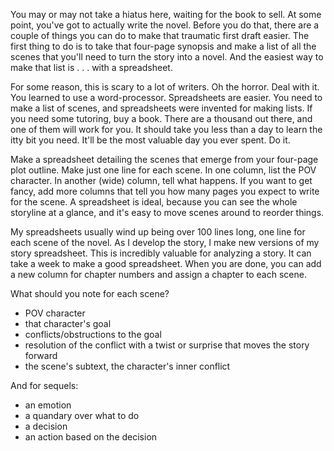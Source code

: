 
You may or may not take a hiatus here, waiting for the book to sell. At some
point, you've got to actually write the novel. Before you do that, there are a
couple of things you can do to make that traumatic first draft easier. The
first thing to do is to take that four-page synopsis and make a list of all
the scenes that you'll need to turn the story into a novel.  And the easiest
way to make that list is . . . with a spreadsheet.

For some reason, this is scary to a lot of writers. Oh the horror. Deal with
it. You learned to use a word-processor. Spreadsheets are easier. You need to
make a list of scenes, and spreadsheets were invented for making lists. If you
need some tutoring, buy a book. There are a thousand out there, and one of
them will work for you. It should take you less than a day to learn the itty
bit you need. It'll be the most valuable day you ever spent. Do it.

Make a spreadsheet detailing the scenes that emerge from your four-page plot
outline. Make just one line for each scene. In one column, list the POV
character. In another (wide) column, tell what happens. If you want to get
fancy, add more columns that tell you how many pages you expect to write for
the scene. A spreadsheet is ideal, because you can see the whole storyline at
a glance, and it's easy to move scenes around to reorder things.

My spreadsheets usually wind up being over 100 lines long, one line for each
scene of the novel. As I develop the story, I make new versions of my story
spreadsheet. This is incredibly valuable for analyzing a story. It can take a
week to make a good spreadsheet. When you are done, you can add a new column
for chapter numbers and assign a chapter to each scene.

What should you note for each scene?

- POV character
- that character's goal
- conflicts/obstructions to the goal
- resolution of the conflict with a twist or surprise that moves the story
  forward
- the scene's subtext, the character's inner conflict

And for sequels:

- an emotion
- a quandary over what to do
- a decision
- an action based on the decision

